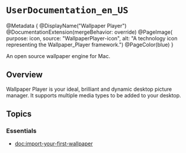 # ``UserDocumentation_en_US``

@Metadata {
    @DisplayName("Wallpaper Player")
    @DocumentationExtension(mergeBehavior: override)
    @PageImage(
               purpose: icon,
               source: "WallpaperPlayer-icon", 
               alt: "A technology icon representing the Wallpaper_Player framework.")
    @PageColor(blue)
}

An open source wallpaper engine for Mac.

## Overview

Wallpaper Player is your ideal, brilliant and dynamic desktop picture manager. 
It supports multiple media types to be added to your desktop.

## Topics

### Essentials

- <doc:import-your-first-wallpaper>

